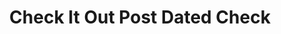 ---
title: Check It Out Post Dated Check
slug: check-it-out-post-dated-check
updated-on: '2024-05-30T13:44:31.749Z'
created-on: '2024-05-30T13:41:46.671Z'
published-on: '2024-05-30T13:54:32.469Z'
f_city-state-2:
- cms/city/magna-ut.md
- cms/city/draper-ut.md
- cms/city/spanish-fork-ut.md
f_locations:
- cms/payday-loan/check-it-out-post-dated-check-13755.md
- cms/payday-loan/check-it-out-post-dated-check-13756.md
- cms/payday-loan/check-it-out-post-dated-check-13757.md
f_states:
- cms/state/utah.md
layout: '[company].html'
tags: company
---